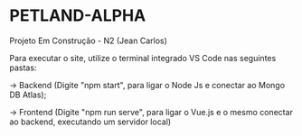 # PETLAND-ALPHA
Projeto Em Construção - N2 (Jean Carlos)

Para executar o site, utilize o terminal integrado VS Code nas seguintes pastas:

 -> Backend (Digite "npm start", para ligar o Node Js e conectar ao Mongo DB Atlas);
 
 -> Frontend (Digite "npm run serve", para ligar o Vue.js e o mesmo conectar ao backend, executando um servidor local)
